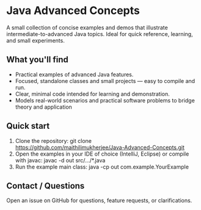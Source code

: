 # Java Advanced Concepts

A small collection of concise examples and demos that illustrate intermediate-to-advanced Java topics. Ideal for quick reference, learning, and small experiments.

## What you'll find
- Practical examples of advanced Java features.
- Focused, standalone classes and small projects — easy to compile and run.
- Clear, minimal code intended for learning and demonstration.
- Models real-world scenarios and practical software problems to bridge theory and application

## Quick start
1. Clone the repository:
   git clone https://github.com/maithilimukherjee/Java-Advanced-Concepts.git
2. Open the examples in your IDE of choice (IntelliJ, Eclipse) or compile with javac:
   javac -d out src/.../*.java
3. Run the example main class:
   java -cp out com.example.YourExample

## Contact / Questions
Open an issue on GitHub for questions, feature requests, or clarifications.